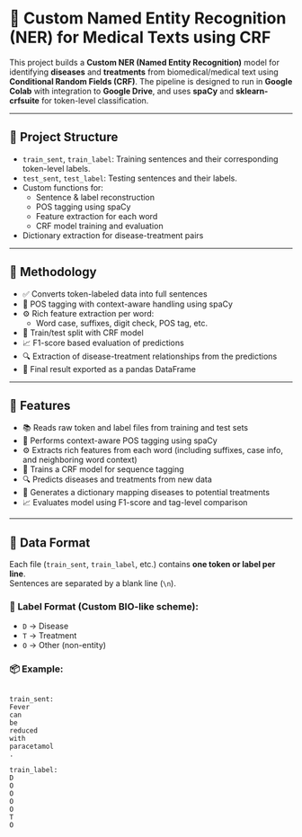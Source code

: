 # 🏥 Custom Named Entity Recognition (NER) for Medical Texts using CRF

This project builds a **Custom NER (Named Entity Recognition)** model for identifying **diseases** and **treatments** from biomedical/medical text using **Conditional Random Fields (CRF)**. The pipeline is designed to run in **Google Colab** with integration to **Google Drive**, and uses **spaCy** and **sklearn-crfsuite** for token-level classification.

---

## 📁 Project Structure

- `train_sent`, `train_label`: Training sentences and their corresponding token-level labels.
- `test_sent`, `test_label`: Testing sentences and their labels.
- Custom functions for:
  - Sentence & label reconstruction
  - POS tagging using spaCy
  - Feature extraction for each word
  - CRF model training and evaluation
- Dictionary extraction for disease-treatment pairs

---

## 🚀 Methodology

- ✅ Converts token-labeled data into full sentences
- 🧠 POS tagging with context-aware handling using spaCy
- ⚙️ Rich feature extraction per word:
  - Word case, suffixes, digit check, POS tag, etc.
- 🧪 Train/test split with CRF model
- 📈 F1-score based evaluation of predictions
- 🔍 Extraction of disease-treatment relationships from the predictions
- 🧾 Final result exported as a pandas DataFrame

---

## 🚀 Features

- 📚 Reads raw token and label files from training and test sets
- 🧠 Performs context-aware POS tagging using spaCy
- ⚙️ Extracts rich features from each word (including suffixes, case info, and neighboring word context)
- 🧪 Trains a CRF model for sequence tagging
- 🔍 Predicts diseases and treatments from new data
- 🧾 Generates a dictionary mapping diseases to potential treatments
- 📈 Evaluates model using F1-score and tag-level comparison

---

## 📁 Data Format

Each file (`train_sent`, `train_label`, etc.) contains **one token or label per line**.  
Sentences are separated by a blank line (`\n`).  

### 🔖 Label Format (Custom BIO-like scheme):

- `D` → Disease  
- `T` → Treatment  
- `O` → Other (non-entity)

### 📦 Example:
```plaintext

train_sent:
Fever
can
be
reduced
with
paracetamol
.

train_label:
D
O
O
O
O
T
O




